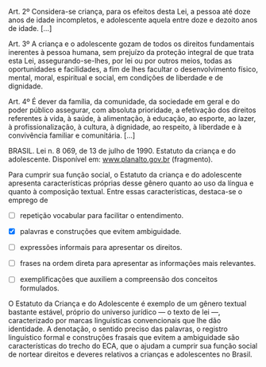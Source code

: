 

Art. 2º Considera-se criança, para os efeitos desta Lei, a pessoa até doze anos de idade incompletos, e adolescente aquela entre doze e dezoito anos de idade. \[...]

Art. 3º A criança e o adolescente gozam de todos os direitos fundamentais inerentes à pessoa humana, sem prejuízo da proteção integral de que trata esta Lei, assegurando-se-lhes, por lei ou por outros meios, todas as oportunidades e facilidades, a fim de lhes facultar o desenvolvimento físico, mental, moral, espiritual e social, em condições de liberdade e de dignidade.

Art. 4º É dever da família, da comunidade, da sociedade em geral e do poder público assegurar, com absoluta prioridade, a efetivação dos direitos referentes à vida, à saúde, à alimentação, à educação, ao esporte, ao lazer, à profissionalização, à cultura, à dignidade, ao respeito, à liberdade e à convivência familiar e comunitária. \[...]

BRASIL. Lei n. 8 069, de 13 de julho de 1990. Estatuto da criança e do adolescente. Disponível em: www.planalto.gov.br (fragmento).

Para cumprir sua função social, o Estatuto da criança e do adolescente apresenta características próprias desse gênero quanto ao uso da língua e quanto à composição textual. Entre essas características, destaca-se o emprego de



- [ ] repetição vocabular para facilitar o entendimento.
- [x] palavras e construções que evitem ambiguidade.
- [ ] expressões informais para apresentar os direitos.
- [ ] frases na ordem direta para apresentar as informações mais relevantes.
- [ ] exemplificações que auxiliem a compreensão dos conceitos formulados.


O Estatuto da Criança e do Adolescente é exemplo de um gênero textual bastante estável, próprio do universo jurídico — o texto de lei —, caracterizado por marcas linguísticas convencionais que lhe dão identidade. A denotação, o sentido preciso das palavras, o registro linguístico formal e construções frasais que evitem a ambiguidade são características do trecho do ECA, que o ajudam a cumprir sua função social de nortear direitos e deveres relativos a crianças e adolescentes no Brasil.
